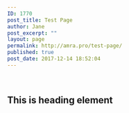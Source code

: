 ```yaml
---
ID: 1770
post_title: Test Page
author: Jane
post_excerpt: ""
layout: page
permalink: http://amra.pro/test-page/
published: true
post_date: 2017-12-14 18:52:04
---
```

&nbsp;
<h2>This is heading element</h2>